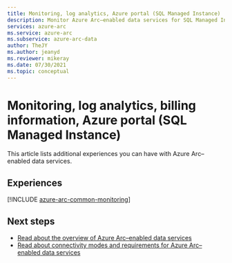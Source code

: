 ```yaml
---
title: Monitoring, log analytics, Azure portal (SQL Managed Instance)
description: Monitor Azure Arc–enabled data services for SQL Managed Instance.
services: azure-arc
ms.service: azure-arc
ms.subservice: azure-arc-data
author: TheJY
ms.author: jeanyd
ms.reviewer: mikeray
ms.date: 07/30/2021
ms.topic: conceptual
---
```


# Monitoring, log analytics, billing information, Azure portal (SQL Managed Instance)

This article lists additional experiences you can have with Azure Arc–enabled data services.


## Experiences

[!INCLUDE [azure-arc-common-monitoring](../../../includes/azure-arc-common-monitoring.md)]

## Next steps
- [Read about the overview of Azure Arc–enabled data services](overview.md)
- [Read about connectivity modes and requirements for Azure Arc–enabled data services](connectivity.md)
